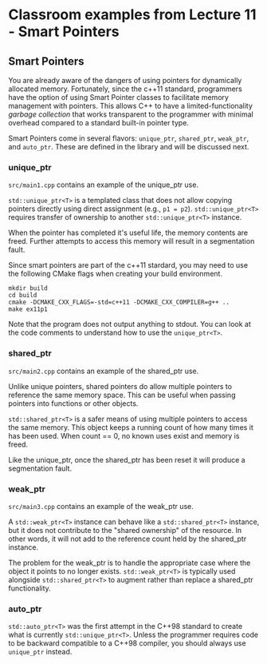# Classroom examples from Lecture 11 - Smart Pointers

## Smart Pointers

You are already aware of the dangers of using pointers for dynamically allocated memory.  Fortunately, since the c++11 standard, programmers have the option of using Smart Pointer classes to facilitate memory management with pointers.  This allows C++ to have a limited-functionality _garbage collection_ that works transparent to the programmer with minimal overhead compared to a standard built-in pointer type.

Smart Pointers come in several flavors:  `unique_ptr`, `shared_ptr`, `weak_ptr`, and `auto_ptr`.  These are defined in the <memory> library and will be discussed next.

### unique_ptr

`src/main1.cpp` contains an example of the unique_ptr use.

`std::unique_ptr<T>` is a templated class that does not allow copying pointers directly using direct assignment (e.g., `p1 = p2`).  `std::unique_ptr<T>` requires transfer of ownership to another `std::unique_ptr<T>` instance.

When the pointer has completed it's useful life, the memory contents are freed.  Further attempts to access this memory will result in a segmentation fault.

Since smart pointers are part of the c++11 stardard, you may need to use the following CMake flags when creating your build environment.

```
mkdir build
cd build
cmake -DCMAKE_CXX_FLAGS=-std=c++11 -DCMAKE_CXX_COMPILER=g++ ..
make ex11p1
```

Note that the program does not output anything to stdout.  You can look at the code comments to understand how to use the `unique_ptr<T>`.

### shared_ptr

`src/main2.cpp` contains an example of the shared_ptr use.

Unlike unique pointers, shared pointers do allow multiple pointers to reference the same memory space.  This can be useful when passing pointers into functions or other objects.

`std::shared_ptr<T>` is a safer means of using multiple pointers to access the same memory.  This object keeps a running count of how many times it has been used.  When count == 0, no known uses exist and memory is freed.

Like the unique_ptr, once the shared_ptr has been reset it will produce a segmentation fault.

### weak_ptr

`src/main3.cpp` contains an example of the weak_ptr use.

A `std::weak_ptr<T>` instance can behave like a `std::shared_ptr<T>` instance, but it does not contribute to the "shared ownership" of the resource.  In other words, it will not add to the reference count held by the shared_ptr instance.

The problem for the weak_ptr is to handle the appropriate case where the object it points to no longer exists.  `std::weak_ptr<T>` is typically used alongside `std::shared_ptr<T>` to augment rather than replace a shared_ptr functionality.

### auto_ptr

`std::auto_ptr<T>` was the first attempt in the C++98 standard to create what is currently `std::unique_ptr<T>`.  Unless the programmer requires code to be backward compatible to a C++98 compiler, you should always use `unique_ptr` instead.
